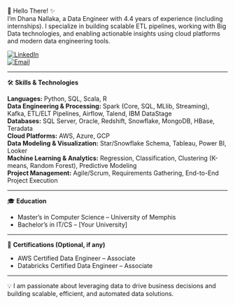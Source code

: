👋 Hello There! ✨  
I’m Dhana Nallaka, a Data Engineer with 4.4 years of experience (including internships). I specialize in building scalable ETL pipelines, working with Big Data technologies, and enabling actionable insights using cloud platforms and modern data engineering tools.  

[![LinkedIn](https://img.shields.io/badge/LinkedIn-Profile-blue?style=for-the-badge&logo=linkedin&logoColor=white)](https://www.linkedin.com/in/nnddhanalakshmi/)  
[![Email](https://img.shields.io/badge/Email-Contact-green?style=for-the-badge&logo=gmail&logoColor=white)](mailto:your-email@example.com)  

---

🛠️ **Skills & Technologies**  

**Languages:** Python, SQL, Scala, R  
**Data Engineering & Processing:** Spark (Core, SQL, MLlib, Streaming), Kafka, ETL/ELT Pipelines, Airflow, Talend, IBM DataStage  
**Databases:** SQL Server, Oracle, Redshift, Snowflake, MongoDB, HBase, Teradata  
**Cloud Platforms:** AWS, Azure, GCP  
**Data Modeling & Visualization:** Star/Snowflake Schema, Tableau, Power BI, Looker  
**Machine Learning & Analytics:** Regression, Classification, Clustering (K-means, Random Forest), Predictive Modeling  
**Project Management:** Agile/Scrum, Requirements Gathering, End-to-End Project Execution  

---

🎓 **Education**  
- Master’s in Computer Science – University of Memphis  
- Bachelor’s in IT/CS – [Your University]  

---

📜 **Certifications (Optional, if any)**  
- AWS Certified Data Engineer – Associate  
- Databricks Certified Data Engineer – Associate  

---

💡 I am passionate about leveraging data to drive business decisions and building scalable, efficient, and automated data solutions.
